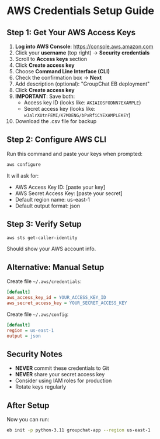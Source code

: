 # AWS Credentials Setup Guide

## Step 1: Get Your AWS Access Keys

1. **Log into AWS Console**: https://console.aws.amazon.com
2. Click your **username** (top right) → **Security credentials**
3. Scroll to **Access keys** section
4. Click **Create access key**
5. Choose **Command Line Interface (CLI)**
6. Check the confirmation box → **Next**
7. Add description (optional): "GroupChat EB deployment"
8. Click **Create access key**
9. **IMPORTANT**: Save both:
   - Access key ID (looks like: `AKIAIOSFODNN7EXAMPLE`)
   - Secret access key (looks like: `wJalrXUtnFEMI/K7MDENG/bPxRfiCYEXAMPLEKEY`)
10. Download the .csv file for backup

## Step 2: Configure AWS CLI

Run this command and paste your keys when prompted:

```bash
aws configure
```

It will ask for:
- AWS Access Key ID: [paste your key]
- AWS Secret Access Key: [paste your secret]
- Default region name: us-east-1
- Default output format: json

## Step 3: Verify Setup

```bash
aws sts get-caller-identity
```

Should show your AWS account info.

## Alternative: Manual Setup

Create file `~/.aws/credentials`:

```ini
[default]
aws_access_key_id = YOUR_ACCESS_KEY_ID
aws_secret_access_key = YOUR_SECRET_ACCESS_KEY
```

Create file `~/.aws/config`:

```ini
[default]
region = us-east-1
output = json
```

## Security Notes

- **NEVER** commit these credentials to Git
- **NEVER** share your secret access key
- Consider using IAM roles for production
- Rotate keys regularly

## After Setup

Now you can run:
```bash
eb init -p python-3.11 groupchat-app --region us-east-1
```